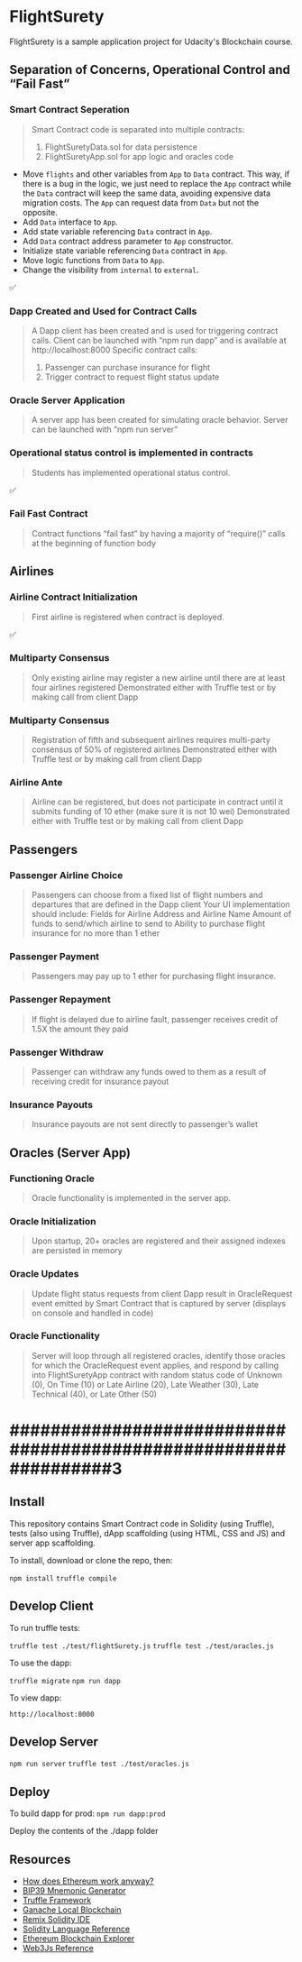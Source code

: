 # FlightSurety

FlightSurety is a sample application project for Udacity's Blockchain course.

## Separation of Concerns, Operational Control and “Fail Fast”

### Smart Contract Seperation

> Smart Contract code is separated into multiple contracts:
> 1) FlightSuretyData.sol for data persistence
> 2) FlightSuretyApp.sol for app logic and oracles code

- Move `flights` and other variables from `App` to `Data` contract. This way, if there is a bug in the logic, we just need to replace the `App` contract while the `Data` contract will keep the same data, avoiding expensive data migration costs. The `App` can request data from `Data` but not the opposite.
- Add `Data` interface to `App`.
- Add state variable referencing `Data` contract in `App`.
- Add `Data` contract address parameter to `App` constructor.
- Initialize state variable referencing `Data` contract in `App`.
- Move logic functions from `Data` to `App`. 
- Change the visibility from `internal` to `external`.

:white_check_mark:

### Dapp Created and Used for Contract Calls

> A Dapp client has been created and is used for triggering contract calls. Client can be launched with “npm run dapp” and is available at http://localhost:8000
> Specific contract calls:
> 1) Passenger can purchase insurance for flight
> 2) Trigger contract to request flight status update

### Oracle Server Application

> A server app has been created for simulating oracle behavior. Server can be launched with “npm run server”

### Operational status control is implemented in contracts

> Students has implemented operational status control.

:white_check_mark:

### Fail Fast Contract

> Contract functions “fail fast” by having a majority of “require()” calls at the beginning of function body

## Airlines

### Airline Contract Initialization

> First airline is registered when contract is deployed.

:white_check_mark:

### Multiparty Consensus

> Only existing airline may register a new airline until there are at least four airlines registered
> Demonstrated either with Truffle test or by making call from client Dapp

### Multiparty Consensus

> Registration of fifth and subsequent airlines requires multi-party consensus of 50% of registered airlines
> Demonstrated either with Truffle test or by making call from client Dapp

### Airline Ante

> Airline can be registered, but does not participate in contract until it submits funding of 10 ether (make sure it is not 10 wei)
> Demonstrated either with Truffle test or by making call from client Dapp

## Passengers

### Passenger Airline Choice

> Passengers can choose from a fixed list of flight numbers and departures that are defined in the Dapp client 
> Your UI implementation should include:
> Fields for Airline Address and Airline Name
> Amount of funds to send/which airline to send to
> Ability to purchase flight insurance for no more than 1 ether

### Passenger Payment

> Passengers may pay up to 1 ether for purchasing flight insurance.

### Passenger Repayment

> If flight is delayed due to airline fault, passenger receives credit of 1.5X the amount they paid

### Passenger Withdraw

> Passenger can withdraw any funds owed to them as a result of receiving credit for insurance payout

### Insurance Payouts

> Insurance payouts are not sent directly to passenger’s wallet

## Oracles (Server App)

### Functioning Oracle

> Oracle functionality is implemented in the server app.

### Oracle Initialization

> Upon startup, 20+ oracles are registered and their assigned indexes are persisted in memory

### Oracle Updates

> Update flight status requests from client Dapp result in OracleRequest event emitted by Smart Contract that is captured by server (displays on console and handled in code)

### Oracle Functionality

> Server will loop through all registered oracles, identify those oracles for which the OracleRequest event applies, and respond by calling into FlightSuretyApp contract with random status code of Unknown (0), On Time (10) or Late Airline (20), Late Weather (30), Late Technical (40), or Late Other (50)




# ################################################################3

## Install

This repository contains Smart Contract code in Solidity (using Truffle), tests (also using Truffle), dApp scaffolding (using HTML, CSS and JS) and server app scaffolding.

To install, download or clone the repo, then:

`npm install`
`truffle compile`

## Develop Client

To run truffle tests:

`truffle test ./test/flightSurety.js`
`truffle test ./test/oracles.js`

To use the dapp:

`truffle migrate`
`npm run dapp`

To view dapp:

`http://localhost:8000`

## Develop Server

`npm run server`
`truffle test ./test/oracles.js`

## Deploy

To build dapp for prod:
`npm run dapp:prod`

Deploy the contents of the ./dapp folder


## Resources

* [How does Ethereum work anyway?](https://medium.com/@preethikasireddy/how-does-ethereum-work-anyway-22d1df506369)
* [BIP39 Mnemonic Generator](https://iancoleman.io/bip39/)
* [Truffle Framework](http://truffleframework.com/)
* [Ganache Local Blockchain](http://truffleframework.com/ganache/)
* [Remix Solidity IDE](https://remix.ethereum.org/)
* [Solidity Language Reference](http://solidity.readthedocs.io/en/v0.4.24/)
* [Ethereum Blockchain Explorer](https://etherscan.io/)
* [Web3Js Reference](https://github.com/ethereum/wiki/wiki/JavaScript-API)